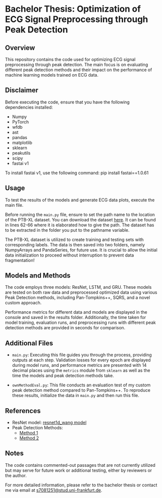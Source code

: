 # Bachelor Thesis: Optimization of ECG Signal Preprocessing through Peak Detection

## Overview

This repository contains the code used for optimizing ECG signal preprocessing through peak detection. The main focus is on evaluating different peak detection methods and their impact on the performance of machine learning models trained on ECG data.

## Disclaimer

Before executing the code, ensure that you have the following dependencies installed:

- Numpy
- PyTorch
- wfdb
- ast
- pandas
- matplotlib
- sklearn
- peakutils
- scipy
- fastai v1

To install fastai v1, use the following command:
pip install fastai==1.0.61

## Usage

To test the results of the models and generate ECG data plots, execute the main file.

Before running the `main.py` file, ensure to set the path name to the location of the PTB-XL dataset. You can download the dataset [here](https://physionet.org/content/ptb-xl/1.0.3/). It can be found in lines 62-66 where it is elaborated how to give the path. The dataset has to be extracted in the folder you put to the pathname variable. 

The PTB-XL dataset is utilized to create training and testing sets with corresponding labels. The data is then saved into two folders, namely NumpyArrays and PandaSeries, for future use. It is crucial to allow the initial data initialization to proceed without interruption to prevent data fragmentation!

## Models and Methods

The code employs three models: ResNet, LSTM, and GRU. These models are tested on both raw data and preprocessed optimized data using various Peak Detection methods, including Pan-Tompkins++, SQRS, and a novel custom approach.

Performance metrics for different data and models are displayed in the console and saved in the results folder. Additionally, the time taken for model training, evaluation runs, and preprocessing runs with different peak detection methods are provided in seconds for comparison.

## Additional Files

- `main.py`: Executing this file guides you through the process, providing outputs at each step. Validation losses for every epoch are displayed during model runs, and performance metrics are presented with 14 decimal places using the `metrics` module from `sklearn` as well as the time the models and peak detection methods take.
  
- `ownMethodEval.py`: This file conducts an evaluation test of my custom peak detection method compared to Pan-Tompkins++. To reproduce these results, initialize the data in `main.py` and then run this file.

## References

- ResNet model: [resnet1d_wang model](https://github.com/helme/ecg_ptbxl_benchmarking)
- Peak Detection Methods:
  - [Method 1](https://arxiv.org/abs/2211.03171)
  - [Method 2](https://pubmed.ncbi.nlm.nih.gov/33670719/)

## Notes

The code contains commented-out passages that are not currently utilized but may serve for future work or additional testing, either by reviewers or the author.

For more detailed information, please refer to the bachelor thesis or contact me via email at s7081251@stud.uni-frankfurt.de.